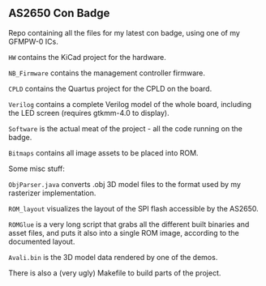 ## AS2650 Con Badge

Repo containing all the files for my latest con badge, using one of my GFMPW-0 ICs.

`HW` contains the KiCad project for the hardware.

`NB_Firmware` contains the management controller firmware.

`CPLD` contains the Quartus project for the CPLD on the board.

`Verilog` contains a complete Verilog model of the whole board, including the LED screen (requires gtkmm-4.0 to display).

`Software` is the actual meat of the project - all the code running on the badge.

`Bitmaps` contains all image assets to be placed into ROM.

Some misc stuff:

`ObjParser.java` converts .obj 3D model files to the format used by my rasterizer implementation.

`ROM_layout` visualizes the layout of the SPI flash accessible by the AS2650.

`ROMGlue` is a very long script that grabs all the different built binaries and asset files, and puts it also into a single ROM image, according to the documented layout.

`Avali.bin` is the 3D model data rendered by one of the demos.

There is also a (very ugly) Makefile to build parts of the project.

